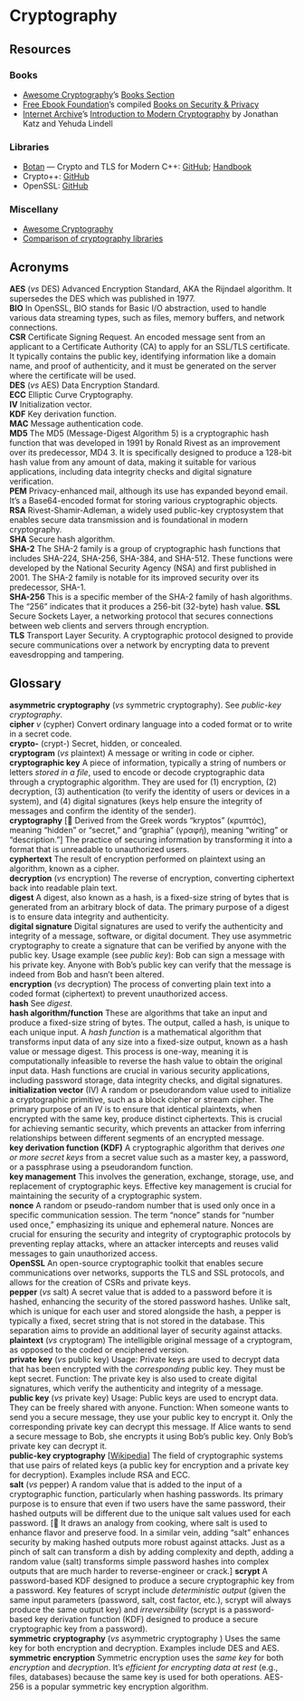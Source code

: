# Cryptography

## Resources

### Books

- [Awesome Cryptography](https://github.com/sobolevn/awesome-cryptography)’s [Books Section](https://github.com/sobolevn/awesome-cryptography?tab=readme-ov-file#books)
- [Free Ebook Foundation](https://github.com/EbookFoundation)’s compiled [Books on Security & Privacy](https://github.com/EbookFoundation/free-programming-books/blob/main/books/free-programming-books-subjects.md#security--privacy)
- [Internet Archive](https://archive.org/)’s [Introduction to Modern Cryptography](https://ia600907.us.archive.org/1/items/strategic_intelligence_network/communication/encryption/introduction_to_modern_cryptography.pdf) by Jonathan Katz and Yehuda Lindell

### Libraries

- [Botan](https://botan.randombit.net/) — Crypto and TLS for Modern C++: [GitHub](https://github.com/randombit/botan); [Handbook](https://botan.randombit.net/handbook/)
- Crypto++: [GitHub](https://github.com/weidai11/cryptopp)
- OpenSSL: [GitHub](https://github.com/openssl/openssl)

### Miscellany

- [Awesome Cryptography](https://github.com/sobolevn/awesome-cryptography)
- [Comparison of cryptography libraries](https://en.wikipedia.org/wiki/Comparison_of_cryptography_libraries)

## Acronyms

__AES__ (_vs_ DES) Advanced Encryption Standard, AKA the Rijndael algorithm. It supersedes the DES which was published in 1977.  
__BIO__ In OpenSSL, BIO stands for Basic I/O abstraction, used to handle various data streaming types, such as files, memory buffers, and network connections.  
__CSR__ Certificate Signing Request. An encoded message sent from an applicant to a Certificate Authority (CA) to apply for an SSL/TLS certificate. It typically contains the public key, identifying information like a domain name, and proof of authenticity, and it must be generated on the server where the certificate will be used.  
__DES__ (_vs_ AES) Data Encryption Standard.  
__ECC__ Elliptic Curve Cryptography.  
__IV__ Initialization vector.  
__KDF__ Key derivation function.  
__MAC__ Message authentication code.  
__MD5__ The MD5 (Message-Digest Algorithm 5) is a cryptographic hash function that was developed in 1991 by Ronald Rivest as an improvement over its predecessor, MD4 3. It is specifically designed to produce a 128-bit hash value from any amount of data, making it suitable for various applications, including data integrity checks and digital signature verification.  
__PEM__ Privacy-enhanced mail, although its use has expanded beyond email. It’s a Base64-encoded format for storing various cryptographic objects.  
__RSA__ Rivest-Shamir-Adleman, a widely used public-key cryptosystem that enables secure data transmission and is foundational in modern cryptography.  
__SHA__ Secure hash algorithm.  
__SHA-2__ The SHA-2 family is a group of cryptographic hash functions that includes SHA-224, SHA-256, SHA-384, and SHA-512. These functions were developed by the National Security Agency (NSA) and first published in 2001. The SHA-2 family is notable for its improved security over its predecessor, SHA-1.  
__SHA-256__ This is a specific member of the SHA-2 family of hash algorithms. The “256” indicates that it produces a 256-bit (32-byte) hash value.
__SSL__ Secure Sockets Layer, a networking protocol that secures connections between web clients and servers through encryption.  
__TLS__ Transport Layer Security. A cryptographic protocol designed to provide secure communications over a network by encrypting data to prevent eavesdropping and tampering.  

## Glossary

__asymmetric cryptography__ (_vs_ symmetric cryptography). See _public-key cryptography_.  
__cipher__ _v_ (cypher) Convert ordinary language into a coded format or to write in a secret code.   
__crypto-__ (crypt-) Secret, hidden, or concealed.  
__cryptogram__ (_vs_ plaintext) A message or writing in code or cipher.  
__cryptographic key__ A piece of information, typically a string of numbers or letters _stored in a file_, used to encode or decode cryptographic data through a cryptographic algorithm. They are used for (1) encryption, (2) decryption, (3) authentication (to verify the identity of users or devices in a system), and (4) digital signatures (keys help ensure the integrity of messages and confirm the identity of the sender).  
__cryptography__ [:scroll: Derived from the Greek words “kryptos” (κρυπτός), meaning “hidden” or “secret,” and “graphia” (γραφή), meaning “writing” or “description.”] The practice of securing information by transforming it into a format that is unreadable to unauthorized users.  
__cyphertext__ The result of encryption performed on plaintext using an algorithm, known as a cipher.  
__decryption__ (_vs_ encryption) The reverse of encryption, converting ciphertext back into readable plain text.  
__digest__ A digest, also known as a hash, is a fixed-size string of bytes that is generated from an arbitrary block of data. The primary purpose of a digest is to ensure data integrity and authenticity.  
__digital signature__ Digital signatures are used to verify the authenticity and integrity of a message, software, or digital document. They use asymmetric cryptography to create a signature that can be verified by anyone with the public key. Usage example (see _public key_): Bob can sign a message with his private key. Anyone with Bob’s public key can verify that the message is indeed from Bob and hasn’t been altered.  
__encryption__ (_vs_ decryption) The process of converting plain text into a coded format (ciphertext) to prevent unauthorized access.  
__hash__ See _digest_.  
__hash algorithm/function__ These are algorithms that take an input and produce a fixed-size string of bytes. The output, called a hash, is unique to each unique input. A _hash function_ is a mathematical algorithm that transforms input data of any size into a fixed-size output, known as a hash value or message digest. This process is one-way, meaning it is computationally infeasible to reverse the hash value to obtain the original input data. Hash functions are crucial in various security applications, including password storage, data integrity checks, and digital signatures.  
__initialization vector__ (IV) A random or pseudorandom value used to initialize a cryptographic primitive, such as a block cipher or stream cipher. The primary purpose of an IV is to ensure that identical plaintexts, when encrypted with the same key, produce distinct ciphertexts. This is crucial for achieving semantic security, which prevents an attacker from inferring relationships between different segments of an encrypted message.  
__key derivation function (KDF)__ A cryptographic algorithm that derives _one or more secret keys_ from a secret value such as a master key, a password, or a passphrase using a pseudorandom function.  
__key management__ This involves the generation, exchange, storage, use, and replacement of cryptographic keys. Effective key management is crucial for maintaining the security of a cryptographic system.  
__nonce__ A random or pseudo-random number that is used only once in a specific communication session. The term “nonce” stands for “number used once,” emphasizing its unique and ephemeral nature. Nonces are crucial for ensuring the security and integrity of cryptographic protocols by preventing replay attacks, where an attacker intercepts and reuses valid messages to gain unauthorized access.  
__OpenSSL__ An open-source cryptographic toolkit that enables secure communications over networks, supports the TLS and SSL protocols, and allows for the creation of CSRs and private keys.  
__pepper__ (_vs_ salt) A secret value that is added to a password before it is hashed, enhancing the security of the stored password hashes. Unlike salt, which is unique for each user and stored alongside the hash, a pepper is typically a fixed, secret string that is not stored in the database. This separation aims to provide an additional layer of security against attacks.  
__plaintext__ (_vs_ cryptogram) The intelligible original message of a cryptogram, as opposed to the coded or enciphered version.  
__private key__ (_vs_ public key) Usage: Private keys are used to decrypt data that has been encrypted with the _corresponding_ public key. They must be kept secret. Function: The private key is also used to create digital signatures, which verify the authenticity and integrity of a message.  
__public key__ (_vs_ private key) Usage: Public keys are used to encrypt data. They can be freely shared with anyone. Function: When someone wants to send you a secure message, they use your public key to encrypt it. Only the corresponding private key can decrypt this message. If Alice wants to send a secure message to Bob, she encrypts it using Bob’s public key. Only Bob’s private key can decrypt it.  
__public-key cryptography__ [[Wikipedia](https://en.wikipedia.org/wiki/Public-key_cryptography)] The field of cryptographic systems that use pairs of related keys (a public key for encryption and a private key for decryption). Examples include RSA and ECC.  
__salt__ (_vs_ pepper) A random value that is added to the input of a cryptographic function, particularly when hashing passwords. Its primary purpose is to ensure that even if two users have the same password, their hashed outputs will be different due to the unique salt values used for each password. [:scroll: It draws an analogy from cooking, where salt is used to enhance flavor and preserve food. In a similar vein, adding “salt” enhances security by making hashed outputs more robust against attacks. Just as a pinch of salt can transform a dish by adding complexity and depth, adding a random value (salt) transforms simple password hashes into complex outputs that are much harder to reverse-engineer or crack.]
__scrypt__ A password-based KDF designed to produce a secure cryptographic key from a password. Key features of scrypt include _deterministic output_ (given the same input parameters (password, salt, cost factor, etc.), scrypt will always produce the same output key) and _irreversibility_ (scrypt is a password-based key derivation function (KDF) designed to produce a secure cryptographic key from a password).  
__symmetric cryptography__ (_vs_ asymmetric cryptography ) Uses the same key for both encryption and decryption. Examples include DES and AES.  
__symmetric encryption__ Symmetric encryption uses the _same key_ for both _encryption_ and _decryption_. It’s _efficient for encrypting data at rest_ (e.g., files, databases) because the same key is used for both operations. AES-256 is a popular symmetric key encryption algorithm.  